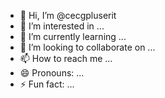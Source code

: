 - 👋 Hi, I’m @cecgpluserit
- 👀 I’m interested in ...
- 🌱 I’m currently learning ...
- 💞️ I’m looking to collaborate on ...
- 📫 How to reach me ...
- 😄 Pronouns: ...
- ⚡ Fun fact: ...

<!---
cecgpluserit/cecgpluserit is a ✨ special ✨ repository because its `README.md` (this file) appears on your GitHub profile.
You can click the Preview link to take a look at your changes.
--->

